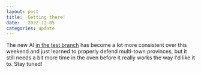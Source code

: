 ```yaml
---
layout: post
title:  Getting there!
date:   2022-12-05
categories: update
---
```

The new AI [in the test branch](https://www.konkr.io/releases/dev/test-ai-update/) has become a lot more 
consistent over this weekend and just learned to properly defend multi-town provinces,
but it still needs a bit more time in the oven before it really works the way I'd like it to. Stay tuned!
